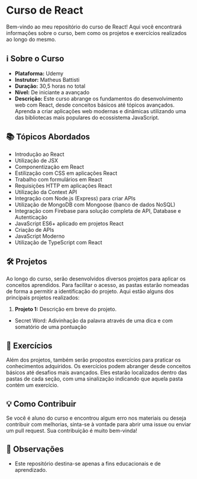 # Curso de React

Bem-vindo ao meu repositório do curso de React! Aqui você encontrará informações sobre o curso, bem como os projetos e exercícios realizados ao longo do mesmo.

## ℹ️ Sobre o Curso

- **Plataforma:** Udemy
- **Instrutor:** Matheus Battisti
- **Duração:** 30,5 horas no total
- **Nível:** De iniciante a avançado
- **Descrição:** Este curso abrange os fundamentos do desenvolvimento web com React, desde conceitos básicos até tópicos avançados. Aprenda a criar aplicações web modernas e dinâmicas utilizando uma das bibliotecas mais populares do ecossistema JavaScript.

## 📚 Tópicos Abordados

- Introdução ao React
- Utilização de JSX
- Componentização em React
- Estilização com CSS em aplicações React
- Trabalho com formulários em React
- Requisições HTTP em aplicações React
- Utilização da Context API
- Integração com Node.js (Express) para criar APIs
- Utilização de MongoDB com Mongoose (banco de dados NoSQL)
- Integração com Firebase para solução completa de API, Database e Autenticação
- JavaScript ES6+ aplicado em projetos React
- Criação de APIs
- JavaScript Moderno
- Utilização de TypeScript com React

## 🛠️ Projetos

Ao longo do curso, serão desenvolvidos diversos projetos para aplicar os conceitos aprendidos. Para facilitar o acesso, as pastas estarão nomeadas de forma a permitir a identificação do projeto. Aqui estão alguns dos principais projetos realizados:

1. **Projeto 1:** Descrição em breve do projeto.

- Secret Word: Adivinhação da palavra através de uma dica e com somatório de uma pontuação

## 📝 Exercícios

Além dos projetos, também serão propostos exercícios para praticar os conhecimentos adquiridos. Os exercícios podem abranger desde conceitos básicos até desafios mais avançados. Eles estarão localizados dentro das pastas de cada seção, com uma sinalização indicando que aquela pasta contém um exercício.

## 💡 Como Contribuir

Se você é aluno do curso e encontrou algum erro nos materiais ou deseja contribuir com melhorias, sinta-se à vontade para abrir uma issue ou enviar um pull request. Sua contribuição é muito bem-vinda!

## 📌 Observações

- Este repositório destina-se apenas a fins educacionais e de aprendizado.
